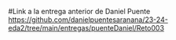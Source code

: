 #Link a la entrega anterior de Daniel Puente
https://github.com/danielpuentesaranana/23-24-eda2/tree/main/entregas/puenteDaniel/Reto003

